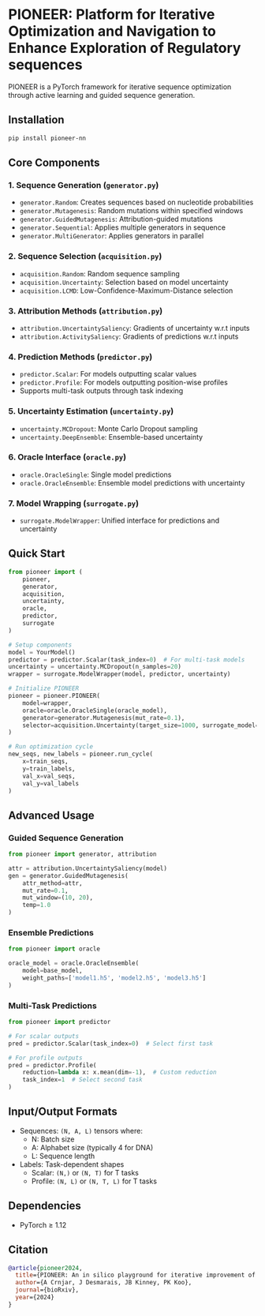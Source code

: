 # PIONEER: Platform for Iterative Optimization and Navigation to Enhance Exploration of Regulatory sequences

PIONEER is a PyTorch framework for iterative sequence optimization through active learning and guided sequence generation.


## Installation

```bash
pip install pioneer-nn
```

## Core Components

### 1. Sequence Generation (`generator.py`)
- `generator.Random`: Creates sequences based on nucleotide probabilities
- `generator.Mutagenesis`: Random mutations within specified windows
- `generator.GuidedMutagenesis`: Attribution-guided mutations
- `generator.Sequential`: Applies multiple generators in sequence
- `generator.MultiGenerator`: Applies generators in parallel

### 2. Sequence Selection (`acquisition.py`)
- `acquisition.Random`: Random sequence sampling
- `acquisition.Uncertainty`: Selection based on model uncertainty
- `acquisition.LCMD`: Low-Confidence-Maximum-Distance selection

### 3. Attribution Methods (`attribution.py`)
- `attribution.UncertaintySaliency`: Gradients of uncertainty w.r.t inputs
- `attribution.ActivitySaliency`: Gradients of predictions w.r.t inputs

### 4. Prediction Methods (`predictor.py`)
- `predictor.Scalar`: For models outputting scalar values
- `predictor.Profile`: For models outputting position-wise profiles
- Supports multi-task outputs through task indexing

### 5. Uncertainty Estimation (`uncertainty.py`)
- `uncertainty.MCDropout`: Monte Carlo Dropout sampling
- `uncertainty.DeepEnsemble`: Ensemble-based uncertainty

### 6. Oracle Interface (`oracle.py`)
- `oracle.OracleSingle`: Single model predictions
- `oracle.OracleEnsemble`: Ensemble model predictions with uncertainty

### 7. Model Wrapping (`surrogate.py`)
- `surrogate.ModelWrapper`: Unified interface for predictions and uncertainty

## Quick Start

```python
from pioneer import (
    pioneer,
    generator, 
    acquisition,
    uncertainty,
    oracle,
    predictor,
    surrogate
)

# Setup components
model = YourModel()
predictor = predictor.Scalar(task_index=0)  # For multi-task models
uncertainty = uncertainty.MCDropout(n_samples=20)
wrapper = surrogate.ModelWrapper(model, predictor, uncertainty)

# Initialize PIONEER
pioneer = pioneer.PIONEER(
    model=wrapper,
    oracle=oracle.OracleSingle(oracle_model),
    generator=generator.Mutagenesis(mut_rate=0.1),
    selector=acquisition.Uncertainty(target_size=1000, surrogate_model=wrapper)
)

# Run optimization cycle
new_seqs, new_labels = pioneer.run_cycle(
    x=train_seqs,
    y=train_labels,
    val_x=val_seqs,
    val_y=val_labels
)
```

## Advanced Usage

### Guided Sequence Generation
```python
from pioneer import generator, attribution

attr = attribution.UncertaintySaliency(model)
gen = generator.GuidedMutagenesis(
    attr_method=attr,
    mut_rate=0.1,
    mut_window=(10, 20),
    temp=1.0
)
```

### Ensemble Predictions
```python
from pioneer import oracle

oracle_model = oracle.OracleEnsemble(
    model=base_model,
    weight_paths=['model1.h5', 'model2.h5', 'model3.h5']
)
```

### Multi-Task Predictions
```python
from pioneer import predictor

# For scalar outputs
pred = predictor.Scalar(task_index=0)  # Select first task

# For profile outputs
pred = predictor.Profile(
    reduction=lambda x: x.mean(dim=-1),  # Custom reduction
    task_index=1  # Select second task
)
```

## Input/Output Formats

- Sequences: `(N, A, L)` tensors where:
  - N: Batch size
  - A: Alphabet size (typically 4 for DNA)
  - L: Sequence length
- Labels: Task-dependent shapes
  - Scalar: `(N,)` or `(N, T)` for T tasks
  - Profile: `(N, L)` or `(N, T, L)` for T tasks

## Dependencies

- PyTorch ≥ 1.12

## Citation

```bibtex
@article{pioneer2024,
  title={PIONEER: An in silico playground for iterative improvement of genomic deep learning},
  author={A Crnjar, J Desmarais, JB Kinney, PK Koo},
  journal={bioRxiv},
  year={2024}
}
```

